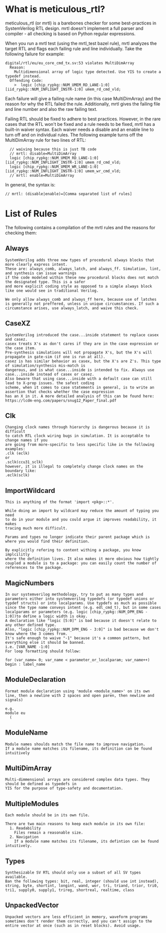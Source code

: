 What is meticulous_rtl?
======================

meticulous_rtl (or mrtl) is a barebones checker for some best-practices in SystemVerilog RTL design.
mrtl doesn't implement a full parser and compiler - all checking is based on Python regular expressions.

When you run a mrtl test (using the mrtl_test bazel rule), mrtl analyzes the target RTL and flags each failing rule and line individually.
Take the following failure for example:
```
digital/rtl/eu/eu_core_cmd_tx.sv:53 violates MultiDimArray
  Reason:
    Multidimensional array of logic type detected. Use YIS to create a typedef instead.
  Offending Code:
    >  logic [chip_rypkg::NUM_UMEM_RD_LANE-1:0][iid_rypkg::NUM_INFLIGHT_INSTR-1:0] umem_rd_cmd_vld;
```
Each failure will give a failing rule name (in this case MultiDimArray) and the reason for why the RTL failed the rule.
Additionally, mrtl gives the failing file and line number and also the raw failing text.

Failing RTL should be fixed to adhere to best practices.
However, in the rare cases that the RTL won't be fixed and a rule needs to be fixed, mrtl has a built-in waiver syntax.
Each waiver needs a disable and an enable line to turn off and on individual rules. The following example turns off the
MultiDimArray rule for two lines of RTL:

```
  // waiving because this is just TB code
  // mrtl: disable=MultiDimArray
  logic [chip_rypkg::NUM_UMEM_RD_LANE-1:0][iid_rypkg::NUM_INFLIGHT_INSTR-1:0] umem_rd_cmd_vld;
  logic [chip_rypkg::NUM_UMEM_WR_LANE-1:0][iid_rypkg::NUM_INFLIGHT_INSTR-1:0] umem_wr_cmd_vld;
  // mrtl: enable=MultiDimArray
```

In general, the syntax is:

`// mrtl: (disable|enable)=[Comma separated list of rules]`

# List of Rules
The following contains a compilation of the mrtl rules and the reasons for checking them:

## Always
```
SystemVerilog adds three new types of procedural always blocks that more clearly express intent. 
These are: always_comb, always_latch, and always_ff. Simulation, lint, and synthesis can issue warnings 
if the code modeled within these new procedural blocks does not match the designated type. This is a safer
and more explicit coding style as opposed to a simple always block like one would see in traditional Verilog.

We only allow always_comb and always_ff here, because use of latches is generally not preffered, unless in unique circumstances. If such a circumstance arises, use always_latch, and waive this check.
```

## CaseXZ
``` 
SystemVerilog introduced the case...inside statement to replace casex and casez.
casex treats X's as don't cares if they are in the case expression or the case item. 
Pre-synthesis simulations will not propagate X's, but the X's will propagate in gate-sim (if one is run at all).
casez is has similar behavior as casex, but the X's are Z's. This type of simulation/synthesis mis-match is
dangerous, and is what case...inside is intended to fix. Always use case...inside instead of casex or casez.
Also beware that using case...inside with a default case can still lead to X-prop issues. the safest coding
scheme, when it comes to case statements in general, is to write an assertion that checks whether the case expression 
has an X in it. A more detailed analysis of this can be found here: https://lcdm-eng.com/papers/snug12_Paper_final.pdf
```

## Clk
```
Changing clock names through hierarchy is dangerous because it is difficult
to catch RTL clock wiring bugs in simulation. It is acceptable to change names if you
are going from more-specific to less specific like in the following examples:
.clk (eclk)
or
.sclk(ccu31_sclk)
however, it is illegal to completely change clock names on the boundary like:
.eclk(sclk)
```

## ImportWildcard
```
This is anything of the format 'import <pkg>::*'.

While doing an import by wildcard may reduce the amount of typing you need
to do in your module and you could argue it improves readability, it makes
tracing much more difficult.

Params and types no longer indicate their parent package which is where you would find their definition.

By explicitly refering to content withing a package, you know implcilitly
where the definition lives. It also makes it more obvious how tightly
coupled a module is to a package: you can easily count the number of
references to the package.
```

## MagicNumbers
```
In our systemverilog methodology, try to put as many types and parameters either into systemverilog typedefs (or typedef unions or typdef structs) or into localparams. Use typdefs as much as possible since the type name conveys intent (e.g. edl_cmd_t), but in some cases localparams or parameters (e.g. logic [chip_rypkg::NUM_DPM_ENG - 1:0])to define a logic width is okay.
A declaration like "logic [5:0]" is bad because it doesn't relate to any other defined type. 
Also, "logic [chip_rypkg::NUM_DPM_ENG - 3:0]" is bad because we don't know where the 3 comes from. 
It's safe enough to waive "-1" because it's a common pattern, but everything else it should be banned.
i.e. [VAR_NAME -1:0]
For loop formatting should follow:

for (var_name= 0; var_name < parameter_or_localparam; var_name++) begin : label_name
```

## ModuleDeclaration
```
Format module declaration using 'module <module_name>' on its own line, then a newline with 2 spaces and open paren, then newline and signals)

e.g.
module eu
  (
```

## ModuleName
```
Module names shoulds match the file name to improve navigation.
If a module name matches its filename, its definition can be found intuitively  
```

## MultiDimArray
```
Multi-dimmensional arrays are considered complex data types. They should be defined as typedefs in
YIS for the purpose of type-safety and documentation.
```

## MultipleModules
```
Each module should be in its own file.

There are two main reasons to keep each module in its own file:
  1. Readability
    Files remain a reasonable size.
  2. Navigation
    If a module name matches its filename, its defintion can be found intuitively.
```

## Types
```
Synthesizable SV RTL should only use a subset of all SV types available.
Ban the following types: bit, real, integer (should use int instead), string, byte, shortint, longint, wand, wor, tri, triand, trior, tri0, tri1, supply0, supply1, trireg, shortreal, realtime, class
```

## UnpackedVector
```
Unpacked vectors are less efficient in memory, waveform programs sometimes don't render them correctly, and you can't assign to the entire vector at once (such as in reset blocks). Avoid usage.
```
